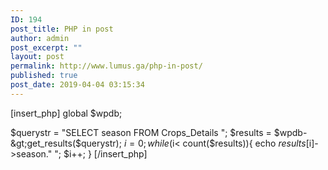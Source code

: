 ```yaml
---
ID: 194
post_title: PHP in post
author: admin
post_excerpt: ""
layout: post
permalink: http://www.lumus.ga/php-in-post/
published: true
post_date: 2019-04-04 03:15:34
---
```

[insert_php]
global $wpdb;

$querystr = "SELECT season FROM Crops_Details ";
$results = $wpdb-&gt;get_results($querystr);
$i=0;
while ($i&lt; count($results)){ echo $results[$i]-&gt;season."
";
$i++;
}
[/insert_php]